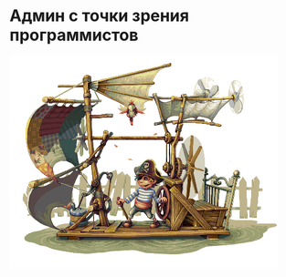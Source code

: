 # Админ с точки зрения программистов

![Админ с точки зрения программистов](../images/dd6a4b3e-f8e3-4c28-85f9-b520a16b106d.gif)
